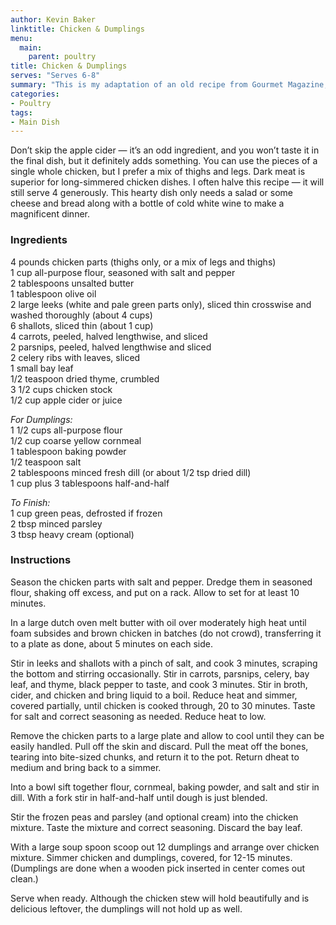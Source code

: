 ```yaml
---
author: Kevin Baker
linktitle: Chicken & Dumplings
menu:
  main:
    parent: poultry
title: Chicken & Dumplings
serves: "Serves 6-8"
summary: "This is my adaptation of an old recipe from Gourmet Magazine, and it’s the best version of chicken and dumplings that I know. The stew is rich and flavorful, and the dumplings are light and fluffy with a slight bite from the addition of cornmeal. It’s just perfect. "
categories:
- Poultry
tags:
- Main Dish
---
```

Don’t skip the apple cider — it’s an odd ingredient, and you won’t taste it in the final dish, but it definitely adds something.  You can use the pieces of a single whole chicken, but I prefer a mix of thighs and legs. Dark meat is superior for long-simmered chicken dishes.  I often halve this recipe — it will still serve 4 generously. This hearty dish only needs a salad or some cheese and bread along with a bottle of cold white wine to make a magnificent dinner.

### Ingredients

<div class="ingredient-list">

4 pounds chicken parts (thighs only, or a mix of legs and thighs)  
1 cup all-purpose flour, seasoned with salt and pepper  
2 tablespoons unsalted butter  
1 tablespoon olive oil  
2 large leeks (white and pale green parts only), sliced thin crosswise and washed thoroughly (about 4 cups)  
6 shallots, sliced thin (about 1 cup)  
4 carrots, peeled, halved lengthwise, and sliced  
2 parsnips, peeled, halved lengthwise and sliced  
2 celery ribs with leaves, sliced  
1 small bay leaf  
1/2 teaspoon dried thyme, crumbled  
3 1/2 cups chicken stock  
1/2 cup apple cider or juice  

*For Dumplings:*  
1 1/2 cups all-purpose flour  
1/2 cup coarse yellow cornmeal   
1 tablespoon baking powder  
1/2 teaspoon salt  
2 tablespoons minced fresh dill (or about 1/2 tsp dried dill)  
1 cup plus 3 tablespoons half-and-half  

*To Finish:*  
1 cup green peas, defrosted if frozen  
2 tbsp minced parsley  
3 tbsp heavy cream (optional)  

</div>

### Instructions

Season the chicken parts with salt and pepper. Dredge them in seasoned flour, shaking off excess, and put on a rack. Allow to set for at least 10 minutes.

In a large dutch oven melt butter with oil over moderately high heat until foam subsides and brown chicken in batches (do not crowd), transferring it to a plate as done, about 5 minutes on each side. 

Stir in leeks and shallots with a pinch of salt, and cook 3 minutes, scraping the bottom and stirring occasionally. Stir in carrots, parsnips, celery, bay leaf, and thyme, black pepper to taste, and cook 3 minutes. Stir in broth, cider, and chicken and bring liquid to a boil. Reduce heat and simmer, covered partially, until chicken is cooked through, 20 to 30 minutes. Taste for salt and correct seasoning as needed. Reduce heat to low. 

Remove the chicken parts to a large plate and allow to cool until they can be easily handled. Pull off the skin and discard. Pull the meat off the bones, tearing into bite-sized chunks, and return it to the pot. Return dheat to medium and bring back to a simmer. 

Into a bowl sift together flour, cornmeal, baking powder, and salt and stir in dill. With a fork stir in half-and-half until dough is just blended. 

Stir the frozen peas and parsley (and optional cream) into the chicken mixture. Taste the mixture and correct seasoning. Discard the bay leaf. 

With a large soup spoon scoop out 12 dumplings and arrange over chicken mixture. Simmer chicken and dumplings, covered, for 12-15 minutes. (Dumplings are done when a wooden pick inserted in center comes out clean.)  

Serve when ready. Although the chicken stew will hold beautifully and is delicious leftover, the dumplings will not hold up as well.